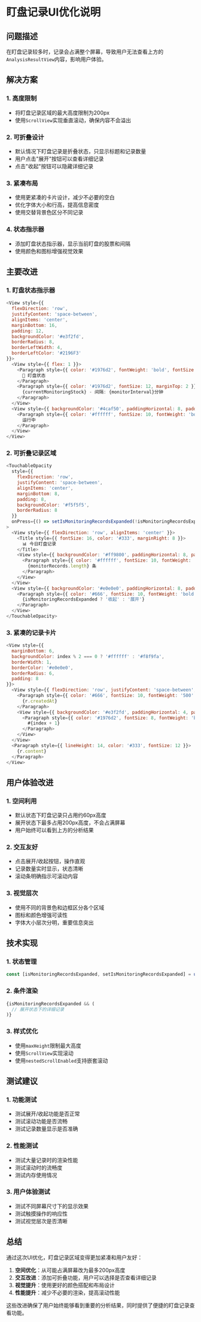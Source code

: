 # 盯盘记录UI优化说明

## 问题描述

在盯盘记录较多时，记录会占满整个屏幕，导致用户无法查看上方的`AnalysisResultView`内容，影响用户体验。

## 解决方案

### 1. 高度限制
- 将盯盘记录区域的最大高度限制为200px
- 使用`ScrollView`实现垂直滚动，确保内容不会溢出

### 2. 可折叠设计
- 默认情况下盯盘记录是折叠状态，只显示标题和记录数量
- 用户点击"展开"按钮可以查看详细记录
- 点击"收起"按钮可以隐藏详细记录

### 3. 紧凑布局
- 使用更紧凑的卡片设计，减少不必要的空白
- 优化字体大小和行高，提高信息密度
- 使用交替背景色区分不同记录

### 4. 状态指示器
- 添加盯盘状态指示器，显示当前盯盘的股票和间隔
- 使用颜色和图标增强视觉效果

## 主要改进

### 1. 盯盘状态指示器
```javascript
<View style={{ 
  flexDirection: 'row', 
  justifyContent: 'space-between', 
  alignItems: 'center',
  marginBottom: 16,
  padding: 12,
  backgroundColor: '#e3f2fd',
  borderRadius: 8,
  borderLeftWidth: 4,
  borderLeftColor: '#2196F3'
}}>
  <View style={{ flex: 1 }}>
    <Paragraph style={{ color: '#1976d2', fontWeight: 'bold', fontSize: 14 }}>
      🎯 盯盘状态
    </Paragraph>
    <Paragraph style={{ color: '#1976d2', fontSize: 12, marginTop: 2 }}>
      {currentMonitoringStock} - 间隔: {monitorInterval}分钟
    </Paragraph>
  </View>
  <View style={{ backgroundColor: '#4caf50', paddingHorizontal: 8, paddingVertical: 4, borderRadius: 12 }}>
    <Paragraph style={{ color: '#ffffff', fontSize: 10, fontWeight: 'bold' }}>
      运行中
    </Paragraph>
  </View>
</View>
```

### 2. 可折叠记录区域
```javascript
<TouchableOpacity 
  style={{ 
    flexDirection: 'row', 
    justifyContent: 'space-between', 
    alignItems: 'center',
    marginBottom: 8,
    padding: 8,
    backgroundColor: '#f5f5f5',
    borderRadius: 8
  }}
  onPress={() => setIsMonitoringRecordsExpanded(!isMonitoringRecordsExpanded)}
>
  <View style={{ flexDirection: 'row', alignItems: 'center' }}>
    <Title style={{ fontSize: 16, color: '#333', marginRight: 8 }}>
      📊 今日盯盘记录
    </Title>
    <View style={{ backgroundColor: '#ff9800', paddingHorizontal: 8, paddingVertical: 4, borderRadius: 12 }}>
      <Paragraph style={{ color: '#ffffff', fontSize: 10, fontWeight: 'bold' }}>
        {monitorRecords.length} 条
      </Paragraph>
    </View>
  </View>
  <View style={{ backgroundColor: '#e0e0e0', paddingHorizontal: 8, paddingVertical: 4, borderRadius: 12 }}>
    <Paragraph style={{ color: '#666', fontSize: 10, fontWeight: 'bold' }}>
      {isMonitoringRecordsExpanded ? '收起' : '展开'}
    </Paragraph>
  </View>
</TouchableOpacity>
```

### 3. 紧凑的记录卡片
```javascript
<View style={{ 
  marginBottom: 6,
  backgroundColor: index % 2 === 0 ? '#ffffff' : '#f8f9fa',
  borderWidth: 1,
  borderColor: '#e0e0e0',
  borderRadius: 6,
  padding: 8
}}>
  <View style={{ flexDirection: 'row', justifyContent: 'space-between', alignItems: 'center', marginBottom: 4 }}>
    <Paragraph style={{ color: '#666', fontSize: 10, fontWeight: '500' }}>
      {r.createdAt}
    </Paragraph>
    <View style={{ backgroundColor: '#e3f2fd', paddingHorizontal: 4, paddingVertical: 1, borderRadius: 3 }}>
      <Paragraph style={{ color: '#1976d2', fontSize: 8, fontWeight: 'bold' }}>
        #{index + 1}
      </Paragraph>
    </View>
  </View>
  <Paragraph style={{ lineHeight: 14, color: '#333', fontSize: 12 }}>
    {r.content}
  </Paragraph>
</View>
```

## 用户体验改进

### 1. 空间利用
- 默认状态下盯盘记录只占用约60px高度
- 展开状态下最多占用200px高度，不会占满屏幕
- 用户始终可以看到上方的分析结果

### 2. 交互友好
- 点击展开/收起按钮，操作直观
- 记录数量实时显示，状态清晰
- 滚动条明确指示可滚动内容

### 3. 视觉层次
- 使用不同的背景色和边框区分各个区域
- 图标和颜色增强可读性
- 字体大小层次分明，重要信息突出

## 技术实现

### 1. 状态管理
```javascript
const [isMonitoringRecordsExpanded, setIsMonitoringRecordsExpanded] = useState(false);
```

### 2. 条件渲染
```javascript
{isMonitoringRecordsExpanded && (
  // 展开状态下的详细记录
)}
```

### 3. 样式优化
- 使用`maxHeight`限制最大高度
- 使用`ScrollView`实现滚动
- 使用`nestedScrollEnabled`支持嵌套滚动

## 测试建议

### 1. 功能测试
- 测试展开/收起功能是否正常
- 测试滚动功能是否流畅
- 测试记录数量显示是否准确

### 2. 性能测试
- 测试大量记录时的渲染性能
- 测试滚动时的流畅度
- 测试内存使用情况

### 3. 用户体验测试
- 测试不同屏幕尺寸下的显示效果
- 测试触摸操作的响应性
- 测试视觉层次是否清晰

## 总结

通过这次UI优化，盯盘记录区域变得更加紧凑和用户友好：

1. **空间优化**：从可能占满屏幕改为最多200px高度
2. **交互改进**：添加可折叠功能，用户可以选择是否查看详细记录
3. **视觉提升**：使用更好的颜色搭配和布局设计
4. **性能提升**：减少不必要的渲染，提高滚动性能

这些改进确保了用户始终能够看到重要的分析结果，同时提供了便捷的盯盘记录查看功能。
